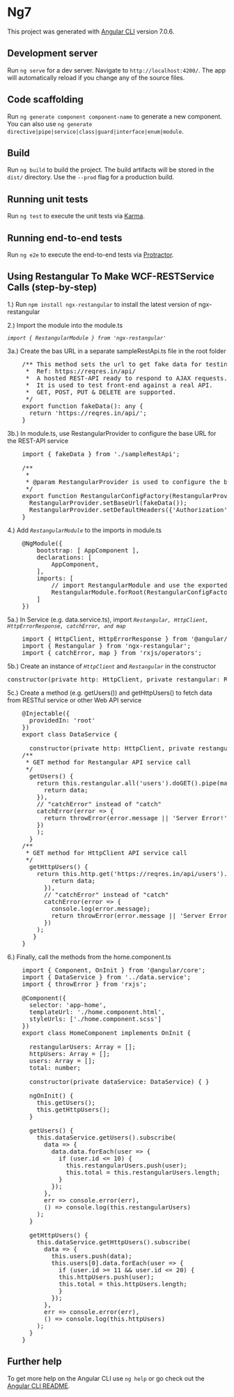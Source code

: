 # Ng7

This project was generated with [Angular CLI](https://github.com/angular/angular-cli) version 7.0.6.

## Development server

Run `ng serve` for a dev server. Navigate to `http://localhost:4200/`. The app will automatically reload if you change any of the source files.

## Code scaffolding

Run `ng generate component component-name` to generate a new component. You can also use `ng generate directive|pipe|service|class|guard|interface|enum|module`.

## Build

Run `ng build` to build the project. The build artifacts will be stored in the `dist/` directory. Use the `--prod` flag for a production build.

## Running unit tests

Run `ng test` to execute the unit tests via [Karma](https://karma-runner.github.io).

## Running end-to-end tests

Run `ng e2e` to execute the end-to-end tests via [Protractor](http://www.protractortest.org/).

## Using Restangular To Make WCF-RESTService Calls (step-by-step)

1.) Run `npm install ngx-restangular` to install the latest version of ngx-restangular

2.) Import the module into the module.ts

*`import { RestangularModule } from 'ngx-restangular'`*

3a.) Create the bas URL in a separate sampleRestApi.ts file in the root folder

<pre>
    /** This method sets the url to get fake data for testing.
     *  Ref: https://reqres.in/api/
     *  A hosted REST-API ready to respond to AJAX requests.
     *  It is used to test front-end against a real API.
     *  GET, POST, PUT & DELETE are supported.
     */
    export function fakeData(): any {
      return 'https://reqres.in/api/';
    }
</pre>

3b.)  In module.ts, use RestangularProvider to configure the base URL for the REST-API service

<pre>
    import { fakeData } from './sampleRestApi';

    /**
     *
     * @param RestangularProvider is used to configure the base URL for the REST-API service
     */
    export function RestangularConfigFactory(RestangularProvider) {
      RestangularProvider.setBaseUrl(fakeData());
      RestangularProvider.setDefaultHeaders({'Authorization': 'Bearer V6vzEfEimH2PoiretEB7o0jBhp5ICk#d'});
    }
</pre>

4.) Add *`RestangularModule`* to the imports in module.ts

<pre>
    @NgModule({
        bootstrap: [ AppComponent ],
        declarations: [
            AppComponent,
        ],
        imports: [
            // import RestangularModule and use the exported RestangularConfigFactory
            RestangularModule.forRoot(RestangularConfigFactory),
        ]
    })
</pre>

5a.) In Service (e.g. data.service.ts), import *`Restangular, HttpClient, HttpErrorResponse, catchError, and map`*

<pre>
    import { HttpClient, HttpErrorResponse } from '@angular/common/http';
    import { Restangular } from 'ngx-restangular';
    import { catchError, map } from 'rxjs/operators';
</pre>


5b.) Create an instance of *`HttpClient`* and *`Restangular`* in the constructor

<pre>constructor(private http: HttpClient, private restangular: Restangular) {}</pre>

5c.) Create a method (e.g. getUsers()) and getHttpUsers() to fetch data from RESTful service or other Web API service

<pre>
    @Injectable({
      providedIn: 'root'
    })
    export class DataService {

      constructor(private http: HttpClient, private restangular: Restangular) {  }
    /**
     * GET method for Restangular API service call
     */
      getUsers() {
        return this.restangular.all('users').doGET().pipe(map(data => {
          return data;
        }),
        // "catchError" instead of "catch"
        catchError(error => {
          return throwError(error.message || 'Server Error!');
        })
        );
      }
    /**
     * GET method for HttpClient API service call
     */
      getHttpUsers() {
        return this.http.get('https://reqres.in/api/users').pipe(map(data => {
            return data;
          }),
          // "catchError" instead of "catch"
          catchError(error => {
            console.log(error.message);
            return throwError(error.message || 'Server Error!');
          })
        );
       }
    }
</pre>

6.) Finally, call the methods from the home.component.ts

<pre>
    import { Component, OnInit } from '@angular/core';
    import { DataService } from '../data.service';
    import { throwError } from 'rxjs';

    @Component({
      selector: 'app-home',
      templateUrl: './home.component.html',
      styleUrls: ['./home.component.scss']
    })
    export class HomeComponent implements OnInit {

      restangularUsers: Array<any> = [];
      httpUsers: Array<any> = [];
      users: Array<any> = [];
      total: number;

      constructor(private dataService: DataService) { }

      ngOnInit() {
        this.getUsers();
        this.getHttpUsers();
      }

      getUsers() {
        this.dataService.getUsers().subscribe(
          data => {
            data.data.forEach(user => {
              if (user.id <= 10) {
                this.restangularUsers.push(user);
                this.total = this.restangularUsers.length;
              }
            });
          },
          err => console.error(err),
          () => console.log(this.restangularUsers)
        );
      }

      getHttpUsers() {
        this.dataService.getHttpUsers().subscribe(
          data => {
            this.users.push(data);
            this.users[0].data.forEach(user => {
              if (user.id >= 11 && user.id <= 20) {
              this.httpUsers.push(user);
              this.total = this.httpUsers.length;
              }
            });
          },
          err => console.error(err),
          () => console.log(this.httpUsers)
        );
      }
    }
</pre>

## Further help

To get more help on the Angular CLI use `ng help` or go check out the [Angular CLI README](https://github.com/angular/angular-cli/blob/master/README.md).
